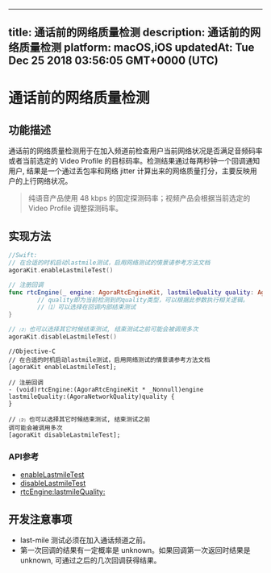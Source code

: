
---
title: 通话前的网络质量检测
description: 通话前的网络质量检测
platform: macOS,iOS
updatedAt: Tue Dec 25 2018 03:56:05 GMT+0000 (UTC)
---
# 通话前的网络质量检测
## 功能描述

通话前的网络质量检测用于在加入频道前检查用户当前网络状况是否满足音频码率或者当前选定的 Video Profile 的目标码率。检测结果通过每两秒钟一个回调通知用户, 结果是一个通过丢包率和网络 jitter 计算出来的网络质量打分，主要反映用户的上行网络状况。

> 纯语音产品使用 48 kbps 的固定探测码率；视频产品会根据当前选定的 Video Profile 调整探测码率。

## 实现方法

```swift
//Swift:
// 在合适的时机启动lastmile测试，启用网络测试的情景请参考方法文档
agoraKit.enableLastmileTest()

// 注册回调
func rtcEngine(_ engine: AgoraRtcEngineKit, lastmileQuality quality: AgoraNetworkQuality) {
        // quality即为当前检测到的quality类型，可以根据此参数执行相关逻辑。
        // ⑴ 可以选择在回调内部结束测试
}

// ⑵ 也可以选择其它时候结束测试, 结束测试之前可能会被调用多次
agoraKit.disableLastmileTest()
```

```oc
//Objective-C
// 在合适的时机启动lastmile测试，启用网络测试的情景请参考方法文档
[agoraKit enableLastmileTest];

// 注册回调
- (void)rtcEngine:(AgoraRtcEngineKit * _Nonnull)engine lastmileQuality:(AgoraNetworkQuality)quality {
}

// ⑵ 也可以选择其它时候结束测试, 结束测试之前
调可能会被调用多次
[agoraKit disableLastmileTest];
```

### API参考

- [enableLastmileTest](https://docs.agora.io/cn/Video/API%20Reference/oc/Classes/AgoraRtcEngineKit.html#//api/name/enableLastmileTest)
- [disableLastmileTest](https://docs.agora.io/cn/Video/API%20Reference/oc/Classes/AgoraRtcEngineKit.html#//api/name/disableLastmileTest)
- [rtcEngine:lastmileQuality:](https://docs.agora.io/cn/Video/API%20Reference/oc/Protocols/AgoraRtcEngineDelegate.html#//api/name/rtcEngine:lastmileQuality:)

## 开发注意事项

- last-mile 测试必须在加入通话频道之前。
- 第一次回调的结果有一定概率是 unknown。如果回调第一次返回时结果是 unknown, 可通过之后的几次回调获得结果。
